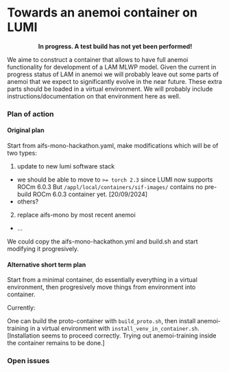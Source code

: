 # Towards an anemoi container on LUMI

<p style="text-align: center;"> <b> In progress. A test build has not yet been performed! </b> <p>
 
We aime to construct a container that allows to have full anemoi functionality for development of a LAM MLWP model. 
Given the current in progress status of LAM in anemoi we will probably leave out some parts of anemoi that we expect to significantly evolve in the near future. These extra parts should be loaded in a virtual environment. We will probably include instructions/documentation on that environment here as well.

### Plan of action
#### Original plan
Start from aifs-mono-hackathon.yaml, make modifications which will be of two types:

1. update to new lumi software stack
- we should be able to move to `>= torch 2.3` since LUMI now supports ROCm 6.0.3
But `/appl/local/containers/sif-images/` contains no pre-build ROCm 6.0.3 container yet. [20/09/2024]
- others?

2. replace aifs-mono by most recent anemoi
- ...

We could copy the aifs-mono-hackathon.yml and build.sh and start modifying it progresively. 

#### Alternative short term plan
Start from a minimal container, do essentially everything in a virtual environment, then progresively move things from environment into container.

Currently:

One can build the proto-container with `build_proto.sh`, then install anemoi-training in a virtual environment with `install_venv_in_container.sh`. [Installation seems to proceed correctly. Trying out anemoi-training inside the container remains to be done.]


### Open issues